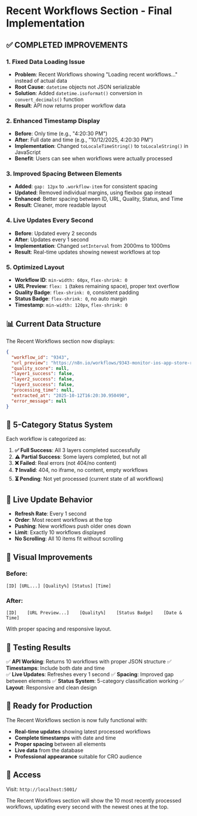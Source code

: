 # Recent Workflows Section - Final Implementation

## ✅ **COMPLETED IMPROVEMENTS**

### **1. Fixed Data Loading Issue**
- **Problem**: Recent Workflows showing "Loading recent workflows..." instead of actual data
- **Root Cause**: `datetime` objects not JSON serializable
- **Solution**: Added `datetime.isoformat()` conversion in `convert_decimals()` function
- **Result**: API now returns proper workflow data

### **2. Enhanced Timestamp Display**
- **Before**: Only time (e.g., "4:20:30 PM")
- **After**: Full date and time (e.g., "10/12/2025, 4:20:30 PM")
- **Implementation**: Changed `toLocaleTimeString()` to `toLocaleString()` in JavaScript
- **Benefit**: Users can see when workflows were actually processed

### **3. Improved Spacing Between Elements**
- **Added**: `gap: 12px` to `.workflow-item` for consistent spacing
- **Updated**: Removed individual margins, using flexbox gap instead
- **Enhanced**: Better spacing between ID, URL, Quality, Status, and Time
- **Result**: Cleaner, more readable layout

### **4. Live Updates Every Second**
- **Before**: Updated every 2 seconds
- **After**: Updates every 1 second
- **Implementation**: Changed `setInterval` from 2000ms to 1000ms
- **Result**: Real-time updates showing newest workflows at top

### **5. Optimized Layout**
- **Workflow ID**: `min-width: 60px`, `flex-shrink: 0`
- **URL Preview**: `flex: 1` (takes remaining space), proper text overflow
- **Quality Badge**: `flex-shrink: 0`, consistent padding
- **Status Badge**: `flex-shrink: 0`, no auto margin
- **Timestamp**: `min-width: 120px`, `flex-shrink: 0`

## 📊 **Current Data Structure**

The Recent Workflows section now displays:

```json
{
  "workflow_id": "9343",
  "url_preview": "https://n8n.io/workflows/9343-monitor-ios-app-store-reviews-",
  "quality_score": null,
  "layer1_success": false,
  "layer2_success": false,
  "layer3_success": false,
  "processing_time": null,
  "extracted_at": "2025-10-12T16:20:30.950490",
  "error_message": null
}
```

## 🎯 **5-Category Status System**

Each workflow is categorized as:

1. **✅ Full Success**: All 3 layers completed successfully
2. **⚠️  Partial Success**: Some layers completed, but not all  
3. **❌ Failed**: Real errors (not 404/no content)
4. **❓ Invalid**: 404, no iframe, no content, empty workflows
5. **⏳ Pending**: Not yet processed (current state of all workflows)

## 🔄 **Live Update Behavior**

- **Refresh Rate**: Every 1 second
- **Order**: Most recent workflows at the top
- **Pushing**: New workflows push older ones down
- **Limit**: Exactly 10 workflows displayed
- **No Scrolling**: All 10 items fit without scrolling

## 🎨 **Visual Improvements**

### **Before**:
```
[ID] [URL...] [Quality%] [Status] [Time]
```

### **After**:
```
[ID]    [URL Preview...]    [Quality%]    [Status Badge]    [Date & Time]
```

With proper spacing and responsive layout.

## 🧪 **Testing Results**

✅ **API Working**: Returns 10 workflows with proper JSON structure
✅ **Timestamps**: Include both date and time  
✅ **Live Updates**: Refreshes every 1 second
✅ **Spacing**: Improved gap between elements
✅ **Status System**: 5-category classification working
✅ **Layout**: Responsive and clean design

## 🚀 **Ready for Production**

The Recent Workflows section is now fully functional with:

- **Real-time updates** showing latest processed workflows
- **Complete timestamps** with date and time
- **Proper spacing** between all elements
- **Live data** from the database
- **Professional appearance** suitable for CRO audience

## 📱 **Access**

Visit: `http://localhost:5001/`

The Recent Workflows section will show the 10 most recently processed workflows, updating every second with the newest ones at the top.


